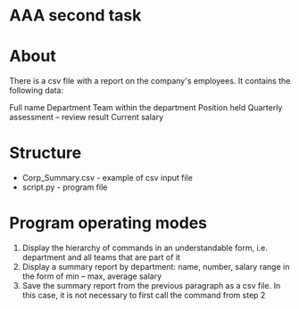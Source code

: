 # AAA second task
# About
There is a csv file with a report on the company's employees. It contains the following data:

Full name
Department
Team within the department
Position held
Quarterly assessment – review result
Current salary

# Structure
* Corp_Summary.csv - example of csv input file
* script.py - program file

# Program operating modes
1. Display the hierarchy of commands in an understandable form, i.e. department and all teams that are part of it
2. Display a summary report by department: name, number, salary range in the form of min – max, average salary
3. Save the summary report from the previous paragraph as a csv file. In this case, it is not necessary to first call the command from step 2